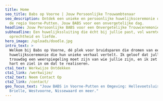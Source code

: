 ```yaml
---
title: Home
seo_title: Babs op Voorne | Jouw Persoonlijke Trouwambtenaar
seo_description: Ontdek een unieke en persoonlijke huwelijksceremonie op maat in
  de regio Voorne-Putten. Jouw BABS voor een onvergetelijke dag.
headline: Jouw Persoonlijke BABS voor een Onvergetelijke Trouwceremonie
subheadline: Een huwelijkssluiting die écht bij jullie past, vol warmte,
  oprechtheid en liefde.
hero_image: /uploads/doodle.jpg
intro_text: >
  Welkom bij Babs op Voorne, dé plek voor bruidsparen die dromen van een
  huwelijksceremonie die hun unieke verhaal vertelt. Ik geloof dat jullie
  trouwdag een weerspiegeling moet zijn van wie jullie zijn, en ik zet me met
  hart en ziel in om dat te realiseren.
cta1_text: Werkwijze Ontdekken
cta1_link: /werkwijze/
cta2_text: Neem Contact Op
cta2_link: /contact/
geo_focus_text: "Jouw BABS in Voorne-Putten en Omgeving: Hellevoetsluis,
  Brielle, Westvoorne, Nissewaard en meer."
---
```

